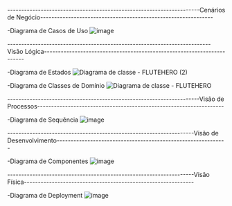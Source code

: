 ---------------------------------------------------------------------Cenários de Negócio--------------------------------------------------------------

-Diagrama de Casos de Uso
![image](https://github.com/pedrooaflima/Flute-Hero/assets/88861376/10e1b0ed-b44d-4835-8074-837f8be58f25)








-------------------------------------------------------------------------Visão Lógica-----------------------------------------------------------------------



-Diagrama de Estados
![Diagrama de classe - FLUTEHERO (2)](https://github.com/pedrooaflima/Flute-Hero/assets/88861376/99ac1d4b-ca6b-4160-9f49-d7041a6ad3b6)


-Diagrama de Classes de Domínio
![Diagrama de classe - FLUTEHERO](https://github.com/pedrooaflima/Flute-Hero/assets/88861376/a7b5c03c-1461-48c6-8d41-43eda34f9b1e)





---------------------------------------------------------------------Visão de Processos-------------------------------------------------------------------


-Diagrama de Sequência
![image](https://github.com/pedrooaflima/Flute-Hero/assets/111537197/dff6f422-3276-4aad-9fa0-f31a595cf011)


-------------------------------------------------------------------Visão de Desenvolvimento-------------------------------------------------------------



-Diagrama de Componentes
![image](https://github.com/pedrooaflima/Flute-Hero/assets/88861376/075d25f0-0876-4896-b292-232491ddcb7c)





-------------------------------------------------------------------Visão Física-------------------------------------------------------------



-Diagrama de Deployment
![image](https://github.com/pedrooaflima/Flute-Hero/assets/88861376/83952728-e70e-4388-8b8c-6bd1f914a923)



